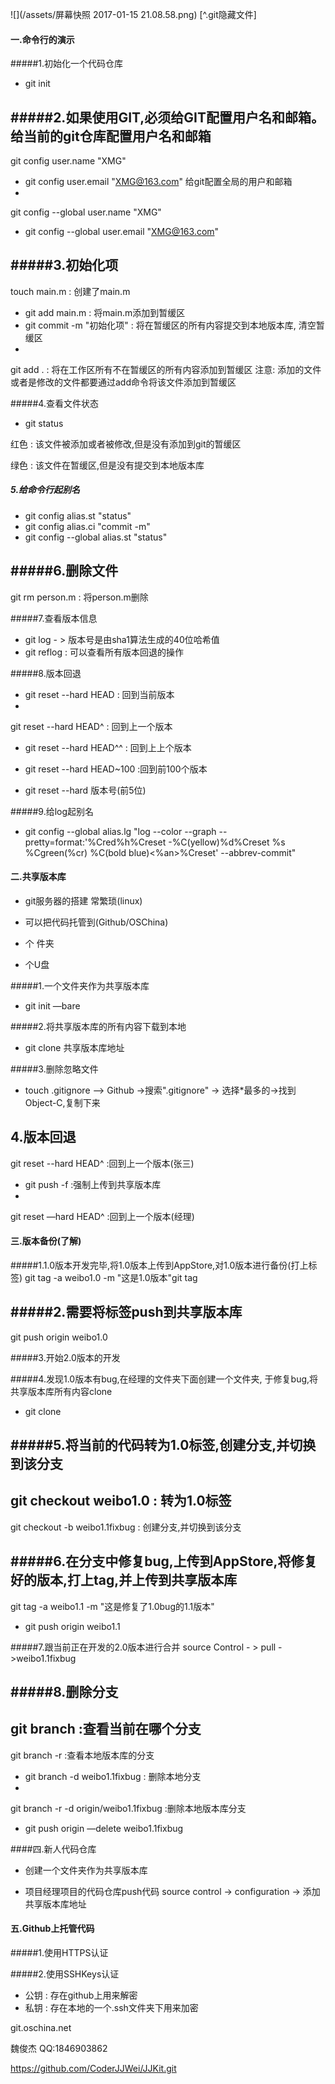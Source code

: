 ![](/assets/屏幕快照 2017-01-15 21.08.58.png)
[^.git隐藏文件]
#### 一.命令行的演示 
#####1.初始化一个代码仓库
 - git init
 
#####2.如果使用GIT,必须给GIT配置用户名和邮箱。给当前的git仓库配置用户名和邮箱
- git config user.name "XMG"
- git config user.email "XMG@163.com"
给git配置全局的用户和邮箱
- git config --global user.name "XMG"
- git config --global user.email "XMG@163.com"

#####3.初始化项
 - touch main.m : 创建了main.m
 - git add main.m : 将main.m添加到暂缓区
 - git commit -m "初始化项" : 将在暂缓区的所有内容提交到本地版本库, 清空暂缓区
 - git add . : 将在工作区所有不在暂缓区的所有内容添加到暂缓区注意: 添加的文件或者是修改的文件都要通过add命令将该文件添加到暂缓区
 
#####4.查看文件状态
- git status

 红色 : 该文件被添加或者被修改,但是没有添加到git的暂缓区

 绿色 : 该文件在暂缓区,但是没有提交到本地版本库


##### 5.给命令行起别名
- git config alias.st "status"
- git config alias.ci "commit -m"
- git config --global alias.st "status"
 
#####6.删除文件
- git rm person.m : 将person.m删除

#####7.查看版本信息
- git log - > 版本号是由sha1算法生成的40位哈希值 
- git reflog : 可以查看所有版本回退的操作

#####8.版本回退
- git reset --hard HEAD : 回到当前版本
- git reset --hard HEAD^ : 回到上一个版本 
- git reset --hard HEAD^^ : 回到上上个版本                   
- git reset --hard HEAD~100 :回到前100个版本
- git reset --hard 版本号(前5位)

#####9.给log起别名
- git config --global alias.lg "log --color --graph -- pretty=format:'%Cred%h%Creset -%C(yellow)%d%Creset %s %Cgreen(%cr) %C(bold blue)<%an>%Creset' --abbrev-commit" 

#### 二.共享版本库 
- git服务器的搭建 常繁琐(linux) 
- 可以把代码托管到(Github/OSChina)  
- 个 件夹 
- 个U盘

#####1.一个文件夹作为共享版本库
- git init —bare

#####2.将共享版本库的所有内容下载到本地 
- git clone 共享版本库地址
#####3.删除忽略文件
- touch .gitignore —> Github ->搜索".gitignore" -> 选择*最多的->找到 Object-C,复制下来
#####4.版本回退
- git reset --hard HEAD^ :回到上一个版本(张三)
- git push -f :强制上传到共享版本库
- git reset —hard HEAD^ :回到上一个版本(经理)


#### 三.版本备份(了解)

#####1.1.0版本开发完毕,将1.0版本上传到AppStore,对1.0版本进行备份(打上标签)git tag -a weibo1.0 -m "这是1.0版本"git tag

#####2.需要将标签push到共享版本库
 - git push origin weibo1.0
 
#####3.开始2.0版本的开发

#####4.发现1.0版本有bug,在经理的文件夹下面创建一个文件夹, 于修复bug,将共享版本库所有内容clone
 - git clone
 
#####5.将当前的代码转为1.0标签,创建分支,并切换到该分支
 - git checkout weibo1.0 : 转为1.0标签
 - git checkout -b weibo1.1fixbug : 创建分支,并切换到该分支
                   
#####6.在分支中修复bug,上传到AppStore,将修复好的版本,打上tag,并上传到共享版本库
- git tag -a weibo1.1 -m "这是修复了1.0bug的1.1版本"
- git push origin weibo1.1

#####7.跟当前正在开发的2.0版本进行合并
 source Control - > pull ->weibo1.1fixbug
 
#####8.删除分支
- git branch :查看当前在哪个分支
- git branch -r :查看本地版本库的分支
- git branch -d weibo1.1fixbug : 删除本地分支
- git branch -r -d origin/weibo1.1fixbug :删除本地版本库分支 
- git push origin —delete weibo1.1fixbug

####四.新人代码仓库
- 创建一个文件夹作为共享版本库 
- 项目经理项目的代码仓库push代码 source control -> configuration -> 添加共享版本库地址

####  五.Github上托管代码
#####1.使用HTTPS认证

#####2.使用SSHKeys认证
- 公钥 : 存在github上用来解密
- 私钥 : 存在本地的一个.ssh文件夹下用来加密
git.oschina.net

魏俊杰QQ:1846903862 

https://github.com/CoderJJWei/JJKit.git   
      